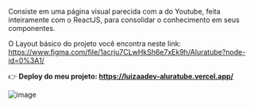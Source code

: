 Consiste em uma página visual parecida com a do Youtube, feita inteiramente com o ReactJS, para consolidar o conhecimento em seus componentes.

O Layout básico do projeto você encontra neste link: https://www.figma.com/file/1acrju7CLwHkSh6e7xEk9h/Aluratube?node-id=0%3A1/

:point_right: <strong>Deploy do meu projeto: https://luizaadev-aluratube.vercel.app/</strong>

![image](https://user-images.githubusercontent.com/103958460/200677782-c9afce57-8bcb-4323-a090-775c022762b8.png)
